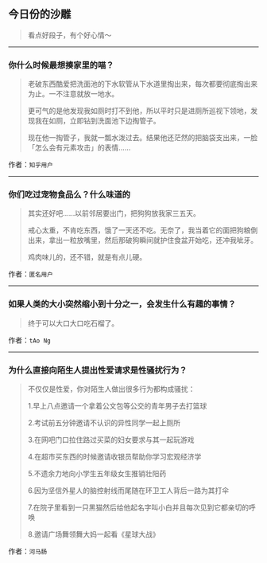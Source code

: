 ## 今日份的沙雕

> 看点好段子，有个好心情～


 
---

### 你什么时候最想揍家里的喵？

> 老破东西酷爱把洗面池的下水软管从下水道里掏出来，每次都要彻底掏出来为止。一不注意就放一地水。
> 
> 更可气的是他发现我如厕时打不到他，所以平时只是进厕所巡视下领地，发现我在如厕，立即钻到洗面池下边掏管子。
> 
> 现在他一掏管子，我就一瓢水泼过去。结果他还茫然的把脑袋支出来，一脸「怎么会有元素攻击」的表情……


作者：`知乎用户`

---

### 你们吃过宠物食品么？什么味道的

> 其实还好吧……以前邻居要出门，把狗狗放我家三五天。
> 
> 戒心太重，不肯吃东西，饿了一天还不吃。无奈了，我当着它的面把狗粮倒出来，拿出一粒放嘴里，然后那破狗瞬间就护住食盆开始吃，还冲我呲牙。
> 
> 鸡肉味儿的，还不错，就是有点儿硬。


作者：`匿名用户`

---

### 如果人类的大小突然缩小到十分之一，会发生什么有趣的事情？

> 终于可以大口大口吃石榴了。


作者：`tAo Ng`

---

### 为什么直接向陌生人提出性爱请求是性骚扰行为？

> 不仅仅是性爱，你对陌生人做出很多行为都构成骚扰：
> 
> 1.早上八点邀请一个拿着公文包等公交的青年男子去打篮球
> 
> 2.考试前五分钟邀请不认识的异性同学一起上厕所
> 
> 3.在网吧门口拉住路过买菜的妇女要求与其一起玩游戏
> 
> 4.在超市买东西的时候邀请收银员帮助你学习宏观经济学
> 
> 5.不遗余力地向小学生五年级女生推销壮阳药
> 
> 6.因为坚信外星人的脑控射线而尾随在环卫工人背后一路为其打伞
> 
> 7.在院子里看到一只黑猫然后给他起名字叫小白并且每次见到它都亲切的呼唤
> 
> 8.邀请广场舞领舞大妈一起看《星球大战》


作者：`河马肠`